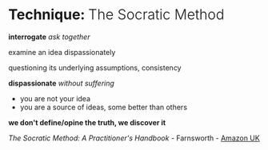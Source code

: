 # Technique: <span style="font-weight: 300">The Socratic Method</span>

**interrogate** _ask together_

examine an idea dispassionately

questioning its underlying assumptions, consistency

**dispassionate** _without suffering_

- you are not your idea
- you are a source of ideas, some better than others

**we don't define/opine the truth, we discover it**

_The Socratic Method: A Practitioner's Handbook_ - Farnsworth - 
[Amazon UK](https://www.amazon.co.uk/Socratic-Method-Practitioners-Handbook/dp/1567926851)

